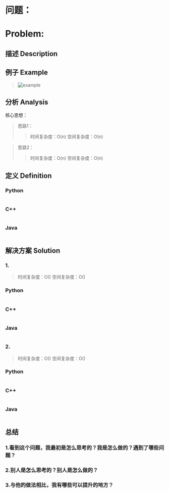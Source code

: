 
# 问题：
# Problem: []()

## 描述 Description
> ### 

> ### 

## 例子 Example

> ![example](https://github.com/jianfa/myLeetcode/img/leetcode/example.png "example")

## 分析 Analysis

核心思想：
> 思路1：
>> 时间复杂度：O(n)
>> 空间复杂度：O(n)

> 思路2：
>> 时间复杂度：O(n)
>> 空间复杂度：O(n)

## 定义 Definition

### Python


```python

```

### C++

```c++

```

### Java

```java

```

## 解决方案 Solution

### 1.

> 时间复杂度：O()
> 空间复杂度：O()

### Python


```python

```

### C++

```c++

```

### Java

```java

```

### 2.

> 时间复杂度：O()
> 空间复杂度：O()

### Python


```python

```

### C++

```c++

```

### Java

```Java

```

## 总结

### 1.看到这个问题，我最初是怎么思考的？我是怎么做的？遇到了哪些问题？
> 

### 2.别人是怎么思考的？别人是怎么做的？
> 

### 3.与他的做法相比，我有哪些可以提升的地方？
> 


```python

```
